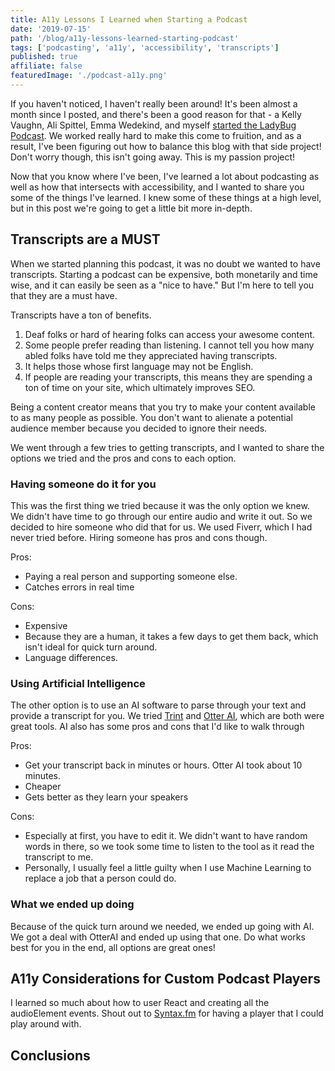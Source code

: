 ```yaml
---
title: A11y Lessons I Learned when Starting a Podcast
date: '2019-07-15'
path: '/blog/a11y-lessons-learned-starting-podcast'
tags: ['podcasting', 'a11y', 'accessibility', 'transcripts']
published: true
affiliate: false
featuredImage: './podcast-a11y.png'
---
```


If you haven't noticed, I haven't really been around! It's been almost a month since I posted, and there's been a good reason for that - a Kelly Vaughn, Ali Spittel, Emma Wedekind, and myself [started the LadyBug Podcast](https://ladybug.dev/). We worked really hard to make this come to fruition, and as a result, I've been figuring out how to balance this blog with that side project! Don't worry though, this isn't going away. This is my passion project!

Now that you know where I've been, I've learned a lot about podcasting as well as how that intersects with accessibility, and I wanted to share you some of the things I've learned. I knew some of these things at a high level, but in this post we're going to get a little bit more in-depth.

## Transcripts are a MUST

When we started planning this podcast, it was no doubt we wanted to have transcripts. Starting a podcast can be expensive, both monetarily and time wise, and it can easily be seen as a "nice to have." But I'm here to tell you that they are a must have.

Transcripts have a ton of benefits.

1. Deaf folks or hard of hearing folks can access your awesome content.
1. Some people prefer reading than listening. I cannot tell you how many abled folks have told me they appreciated having transcripts.
1. It helps those whose first language may not be English.
1. If people are reading your transcripts, this means they are spending a ton of time on your site, which ultimately improves SEO.

Being a content creator means that you try to make your content available to as many people as possible. You don't want to alienate a potential audience member because you decided to ignore their needs.

We went through a few tries to getting transcripts, and I wanted to share the options we tried and the pros and cons to each option.

### Having someone do it for you

This was the first thing we tried because it was the only option we knew. We didn't have time to go through our entire audio and write it out. So we decided to hire someone who did that for us. We used Fiverr, which I had never tried before. Hiring someone has pros and cons though.

Pros:

- Paying a real person and supporting someone else.
- Catches errors in real time

Cons:

- Expensive
- Because they are a human, it takes a few days to get them back, which isn't ideal for quick turn around.
- Language differences.

### Using Artificial Intelligence

The other option is to use an AI software to parse through your text and provide a transcript for you. We tried [Trint](https://app.trint.com) and [Otter AI](https://otter.ai), which are both were great tools. AI also has some pros and cons that I'd like to walk through

Pros:

- Get your transcript back in minutes or hours. Otter AI took about 10 minutes.
- Cheaper
- Gets better as they learn your speakers

Cons:

- Especially at first, you have to edit it. We didn't want to have random words in there, so we took some time to listen to the tool as it read the transcript to me.
- Personally, I usually feel a little guilty when I use Machine Learning to replace a job that a person could do.

### What we ended up doing

Because of the quick turn around we needed, we ended up going with AI. We got a deal with OtterAI and ended up using that one. Do what works best for you in the end, all options are great ones!

## A11y Considerations for Custom Podcast Players

I learned so much about how to user React and creating all the audioElement events. Shout out to [Syntax.fm](https://syntax.fm/) for having a player that I could play around with.

## Conclusions
